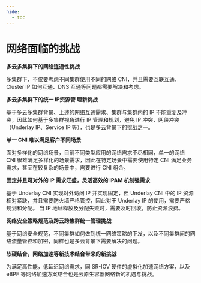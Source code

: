 ```yaml
---
hide:
  - toc
---
```


# 网络面临的挑战

**多云多集群下的网络连通性挑战**

多集群下，不仅要考虑不同集群使用不同的网络 CNI，并且需要互联互通，Cluster IP 如何互通、DNS 互通等问题都需要解决和考虑。

**多云多集群下的统一 IP资源管 理新挑战**

基于多云多集群背景、上述的网络互通需求、集群与集群内的 IP 不能重复及冲突，因此如何基于多集群视角进行 IP 管理和规划，避免 IP 冲突，网段冲突（Underlay IP、Service IP 等），也是多云背景下的挑战之一。

**单一 CNI 难以满足客户不同场景**

面对多样化的网络场景，目前不同类型应用的网络需求不尽相同，单一的网络 CNI 很难满足多样化的场景需求，因此在特定场景中需要使用特定 CNI 满足业务需求，甚至在较复杂的场景中，需要进行 CNI 组合。

**固定并且可对外的 IP 需求旺盛，灵活高效的 IPAM 机制强需求**

基于 Underlay CNI 实现对外访问 IP 并实现固定，但 Underlay CNI 中的 IP 资源相对紧缺，并且需要防火墙严格管控，因此对于 Underlay IP 的使用，需要严格规划和分配。
当 IP 地址释放及分配失败时，需要及时回收，防止资源浪费。

**网络安全策略规范及跨云跨集群统一管理挑战**

基于网络安全规范，不同集群如何做到统一网络策略的下发，以及不同集群间的网络流量管控和加密，同样也是多云背景下需要解决的问题。

**软硬结合，网络加速等新技术结合带来的新挑战**

为满足高性能，低延迟网络需求，同 SR-IOV 硬件的虚拟化加速网络方案，以及 eBPF 等网络加速方案结合也是云原生容器网络新的机遇与挑战。
